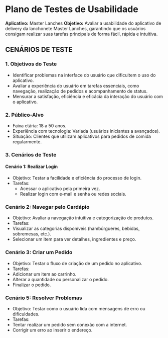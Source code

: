 # Plano de Testes de Usabilidade
**Aplicativo:** Master Lanches
**Objetivo:** Avaliar a usabilidade do aplicativo de delivery da lanchonete Master Lanches, garantindo que os usuários consigam realizar suas tarefas principais de forma fácil, rápida e intuitiva.

## **CENÁRIOS DE TESTE**

### 1. Objetivos do Teste
* Identificar problemas na interface do usuário que dificultem o uso do aplicativo.
* Avaliar a experiência do usuário em tarefas essenciais, como navegação, realização de pedidos e acompanhamento de status.
* Mensurar a satisfação, eficiência e eficácia da interação do usuário com o aplicativo.

### 2. Público-Alvo
* Faixa etária: 18 a 50 anos.
* Experiência com tecnologia: Variada (usuários iniciantes a avançados).
* Situação: Clientes que utilizam aplicativos para pedidos de comida regularmente.

### 3. Cenários de Teste

#### Cenário 1: Realizar Login
* Objetivo: Testar a facilidade e eficiência do processo de login.
* Tarefas:
  * Acessar o aplicativo pela primeira vez.
  * Realizar login com e-mail e senha ou redes sociais.

### Cenário 2: Navegar pelo Cardápio
* Objetivo: Avaliar a navegação intuitiva e categorização de produtos.
* Tarefas:
 * Visualizar as categorias disponíveis (hambúrgueres, bebidas, sobremesas, etc.).
 * Selecionar um item para ver detalhes, ingredientes e preço.

### Cenário 3: Criar um Pedido
* Objetivo: Testar o fluxo de criação de um pedido no aplicativo.
* Tarefas:
 * Adicionar um item ao carrinho.
 * Alterar a quantidade ou personalizar o pedido.
 * Finalizar o pedido.

### Cenário 5: Resolver Problemas
* Objetivo: Testar como o usuário lida com mensagens de erro ou dificuldades.
* Tarefas:
 * Tentar realizar um pedido sem conexão com a internet.
 * Corrigir um erro ao inserir o endereço.


